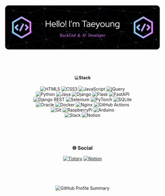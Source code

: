 ![Header](./github-header-image.png)

<br>
<br>
<br>

<div align="center">

 💻<b>Stack</b>
  
  ![HTML5](https://img.shields.io/badge/html5-%23E34F26.svg?style=for-the-badge&logo=html5&logoColor=white)
  ![CSS3](https://img.shields.io/badge/css3-%231572B6.svg?style=for-the-badge&logo=css3&logoColor=white)
  ![JavaScript](https://img.shields.io/badge/javascript-%23323330.svg?style=for-the-badge&logo=javascript&logoColor=%23F7DF1E)
  ![jQuery](https://img.shields.io/badge/jquery-%230769AD.svg?style=for-the-badge&logo=jquery&logoColor=white)
  <br/>
  ![Python](https://img.shields.io/badge/python-3670A0?style=for-the-badge&logo=python&logoColor=ffdd54)
  ![Java](https://img.shields.io/badge/java-%23ED8B00.svg?style=for-the-badge&logo=java&logoColor=white)
  ![Django](https://img.shields.io/badge/django-%23092E20.svg?style=for-the-badge&logo=django&logoColor=white)
  ![Flask](https://img.shields.io/badge/flask-%23000.svg?style=for-the-badge&logo=flask&logoColor=white)
  ![FastAPI](https://img.shields.io/badge/FastAPI-005571?style=for-the-badge&logo=fastapi&logoColor=white)
  <br/>
  ![Django REST](https://img.shields.io/badge/DJANGO-REST-ff1709?style=for-the-badge&logo=django&logoColor=white&color=ff1709&labelColor=gray)
  ![Selenium](https://img.shields.io/badge/Selenium-43B02A?style=for-the-badge&logo=Selenium&logoColor=white)
  ![PyTorch](https://img.shields.io/badge/PyTorch-%23EE4C2C.svg?style=for-the-badge&logo=PyTorch&logoColor=white)
  ![SQLite](https://img.shields.io/badge/sqlite-%2307405e.svg?style=for-the-badge&logo=sqlite&logoColor=white)
  <br/>
  ![Oracle](https://img.shields.io/badge/Oracle-F80000?style=for-the-badge&logo=oracle&logoColor=fff)
  ![Docker](https://img.shields.io/badge/Docker-2496ED?style=for-the-badge&logo=Docker&logoColor=white)
  ![Nginx](https://img.shields.io/badge/nginx-%23009639.svg?style=for-the-badge&logo=nginx&logoColor=white)
  ![GitHub Actions](https://img.shields.io/badge/github%20actions-%232671E5.svg?style=for-the-badge&logo=githubactions&logoColor=white)
  <br/>
  ![Git](https://img.shields.io/badge/git-%23F05033.svg?style=for-the-badge&logo=git&logoColor=white)
  ![RaspberryPi](https://img.shields.io/badge/-RaspberryPi-C51A4A?style=for-the-badge&logo=Raspberry-Pi)
  ![Arduino](https://img.shields.io/badge/-Arduino-00979D?style=for-the-badge&logo=Arduino&logoColor=white)
  <br>
  ![Slack](https://img.shields.io/badge/Slack-4A154B?style=for-the-badge&logo=slack&logoColor=white)
  ![Notion](https://img.shields.io/badge/Notion-%23000000.svg?style=for-the-badge&logo=notion&logoColor=white)

</div>

<br>
<br>
<br>

<div align="center">
  
### 🌐 Social
[![Tistory](https://img.shields.io/badge/Blog-FF5722?style=for-the-badge&logo=Tistory&logoColor=white)](https://blog.develop-book.com)
[![Notion](https://img.shields.io/badge/Notion-000000?style=for-the-badge&logo=notion&logoColor=white)](https://taeyoung1005.notion.site/Hi-I-m-Taeyoung-11391d320c444b5d801f47bd4b81d244)

</div>

<br>
<br>
<br>

<div align="center">

![GitHub Profile Summary](https://github-profile-summary-cards.vercel.app/api/cards/profile-details?username=taeyoung1005&theme=default)

</div>
